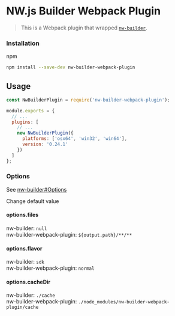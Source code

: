 # NW.js Builder Webpack Plugin

> This is a Webpack plugin that wrapped [`nw-builder`](https://github.com/nwjs-community/nw-builder).

###  Installation

npm

```bash
npm install --save-dev nw-builder-webpack-plugin
```

## Usage

```js
const NwBuilderPlugin = require('nw-builder-webpack-plugin');

module.exports = {
  // ...
  plugins: [
    // ...
    new NwBuilderPlugin({
      platforms: ['osx64', 'win32', 'win64'],
      version: '0.24.1'
    })
  ]
};
```

### Options

See [nw-builder#Options](https://github.com/nwjs-community/nw-builder#options)

Change default value

#### options.files
nw-builder: `null`  
nw-builder-webpack-plugin: `${output.path}/**/**`

#### options.flavor
nw-builder: `sdk`  
nw-builder-webpack-plugin: `normal`

#### options.cacheDir
nw-builder: `./cache`  
nw-builder-webpack-plugin: `./node_modules/nw-builder-webpack-plugin/cache`
